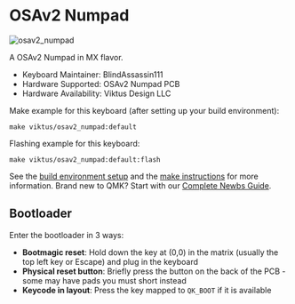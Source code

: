 # OSAv2 Numpad

![osav2_numpad](https://i.imgur.com/G6yNtJMh.png)

A OSAv2 Numpad in MX flavor.

-   Keyboard Maintainer: BlindAssassin111
-   Hardware Supported: OSAv2 Numpad PCB
-   Hardware Availability: Viktus Design LLC

Make example for this keyboard (after setting up your build environment):

    make viktus/osav2_numpad:default

Flashing example for this keyboard:

    make viktus/osav2_numpad:default:flash

See the [build environment setup](https://docs.qmk.fm/#/getting_started_build_tools) and the [make instructions](https://docs.qmk.fm/#/getting_started_make_guide) for more information. Brand new to QMK? Start with our [Complete Newbs Guide](https://docs.qmk.fm/#/newbs).

## Bootloader

Enter the bootloader in 3 ways:

* **Bootmagic reset**: Hold down the key at (0,0) in the matrix (usually the top left key or Escape) and plug in the keyboard
* **Physical reset button**: Briefly press the button on the back of the PCB - some may have pads you must short instead
* **Keycode in layout**: Press the key mapped to `QK_BOOT` if it is available
